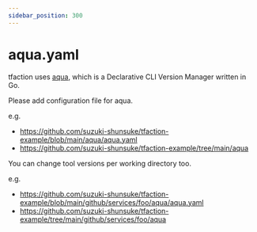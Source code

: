 ```yaml
---
sidebar_position: 300
---
```


# aqua.yaml

tfaction uses [aqua](https://aquaproj.github.io/), which is a Declarative CLI Version Manager written in Go.

Please add configuration file for aqua.

e.g.

- https://github.com/suzuki-shunsuke/tfaction-example/blob/main/aqua/aqua.yaml
- https://github.com/suzuki-shunsuke/tfaction-example/tree/main/aqua

You can change tool versions per working directory too.

e.g.

- https://github.com/suzuki-shunsuke/tfaction-example/blob/main/github/services/foo/aqua/aqua.yaml
- https://github.com/suzuki-shunsuke/tfaction-example/tree/main/github/services/foo/aqua
